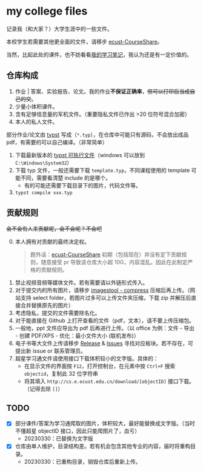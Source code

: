 # my college files

记录我（和大家？）大学生涯中的一些文件。

本校学生若需要其他更全面的文件，请移步 [ecust-CourseShare](https://github.com/tianyilt/ecust-CourseShare)。

当然，比起此处的课件，也不妨看看[我的学习笔记](https://absx.pages.dev/farraginous/learning/)，我认为还是有一定价值的。

## 仓库构成

1. 作业 | 答案、实验报告、论文。我的作业**不保证正确率**，~~但可以打印后当成自己的交~~。
2. 少量小体积课件。
3. 含有足够信息量的军机文件。（重要隐私文件已作出 >20 位符号混合加密）
4. 本人的私人文件。

部分作业/论文由 [typst](https://github.com/typst/typst) 写成（`*.typ`），在仓库中可能只有源码，不会放出成品 pdf，有需要的可以自己编译。（非常简单）

1. 下载最新版本的 [typst 可执行文件](https://github.com/typst/typst/releases)（windows 可以放到 `C:\Windows\System32`）
2. 下载 typ 文件，一般还需要下载 `template.typ`，不同课程使用的 template 可能不同，需要看清楚 include 的是哪个。
   - 有的可能还需要下载目录下的图片，代码文件等。
3. `typst compile xxx.typ`

## 贡献规则

~~会不会有人来贡献呢，会不会呢？不会吧~~

0. 本人拥有对贡献的最终决定权。
   > 题外话：[ecust-CourseShare](https://github.com/tianyilt/ecust-CourseShare) 初期（包括现在）并没有定下贡献规则，随意接受 pr 导致该仓库大小超 10G，内容混乱。因此在此制定严格的贡献规则。
1. 禁止视频音频等媒体文件。若有需要请以外链形式传入。
2. 对于提交内的所有图片，请移步 [imagestool - compress](https://imagestool.com/compress-images.html) 压缩后再上传。（网站支持 select folder，若图片过多可以上传文件夹压缩，下载 zip 并解压后直接合并替换原先的图片）
3. 考虑隐私，提交的文件需要除名化。
4. 对于能直接在 Github 上打开查看的文件（pdf，文本），请不要上传压缩包。
5. 一般地，ppt 文件应导出为 pdf 后再进行上传。（以 office 为例：文件 - 导出 - 创建 PDF/XPS - 优化：最小文件大小 (联机发布)）
6. 电子书等大文件上传请移步 [Release](https://github.com/lxl66566/my-college-files/releases) & [Issues](https://github.com/lxl66566/my-college-files/issues?q=) 寻找对应板块。若不存在，可提出新 issue or 联系管理员。
7. 超星学习通文件请使用接口下载体积较小的文字版。具体的：
   - 在显示文件的界面按 `F12`，打开控制台，在元素中按 `Ctrl+F` 搜索 `objectid`，复制此 32 位字符串
   - 将其填入 `http://cs.e.ecust.edu.cn/download/[objectID]` 接口下载。（记得去除 `[]`）

## TODO

- [x] 部分课件/答案为学习通爬取的图片，体积较大，最好能替换成文字版。（当时不懂超星 objectID 接口，因此只能爬图片了，血亏）
  - 20230330：已替换为文字版
- [x] 仓库由单人维护，目录结构差。若有机会包含其他专业的内容，届时将重构目录。
  - 20230330：已重构目录，销毁仓库后重新上传。
